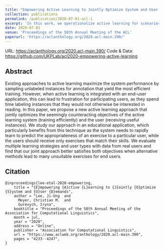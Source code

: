 ```yaml
---
title: "Empowering Active Learning to Jointly Optimize System and User Demands"
collection: publications
permalink: /publication/2020-07-01-acl-1
excerpt: 'In this work, we operationalize active learning for scenarios where the human oracle cannot be a mere labeler (such as language learning). We devise sampling strategies that aim to select instances that benefit both, model and user, and show that this leads to an improved model training over existing active learning strategies and at the same time, results in exercises that fit a learner's proficiency.'
date: 2020-07-01
venue: 'Proceedings of the 58th Annual Meeting of the ACL'
paperurl: 'https://aclanthology.org/2020.acl-main.390/'
---
```


URL: https://aclanthology.org/2020.acl-main.390/
Code & Data: https://github.com/UKPLab/acl2020-empowering-active-learning

Abstract
------
Existing approaches to active learning maximize the system performance by sampling unlabeled instances for annotation that yield the most efficient training. However, when active learning is integrated with an end-user application, this can lead to frustration for participating users, as they spend time labeling instances that they would not otherwise be interested in reading. In this paper, we propose a new active learning approach that jointly optimizes the seemingly counteracting objectives of the active learning system (training efficiently) and the user (receiving useful instances). We study our approach in an educational application, which particularly benefits from this technique as the system needs to rapidly learn to predict the appropriateness of an exercise to a particular user, while the users should receive only exercises that match their skills. We evaluate multiple learning strategies and user types with data from real users and find that our joint approach better satisfies both objectives when alternative methods lead to many unsuitable exercises for end users.

Citation
------
```
@inproceedings{lee-etal-2020-empowering,
    title = "{E}mpowering {A}ctive {L}earning to {J}ointly {O}ptimize {S}ystem and {U}ser {D}emands",
    author = "Lee, Ji-Ung  and
      Meyer, Christian M.  and
      Gurevych, Iryna",
    booktitle = "Proceedings of the 58th Annual Meeting of the Association for Computational Linguistics",
    month = jul,
    year = "2020",
    address = "Online",
    publisher = "Association for Computational Linguistics",
    url = "https://www.aclweb.org/anthology/2020.acl-main.390",
    pages = "4233--4247",
}
```